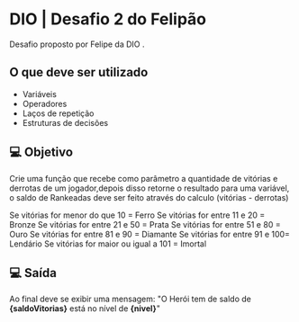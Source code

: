# DIO | Desafio 2 do Felipão

Desafio proposto por Felipe da DIO .

## O que deve ser utilizado
- Variáveis
- Operadores
- Laços de repetição
- Estruturas de decisões


## 💻 Objetivo

Crie uma função que recebe como parâmetro a quantidade de vitórias e derrotas de um jogador,depois disso retorne o resultado para uma variável, o saldo de Rankeadas deve ser feito através do calculo (vitórias - derrotas)

Se vitórias for menor do que 10 = Ferro
Se vitórias for entre 11 e 20 = Bronze
Se vitórias for entre 21 e 50 = Prata
Se vitórias for entre 51 e 80 = Ouro
Se vitórias for entre 81 e 90 = Diamante
Se vitórias for entre 91 e 100= Lendário
Se vitórias for maior ou igual a 101 = Imortal



## 💻 Saída 

Ao final deve se exibir uma mensagem:
"O Herói tem de saldo de **{saldoVitorias}** está no nível de **{nivel}**"
